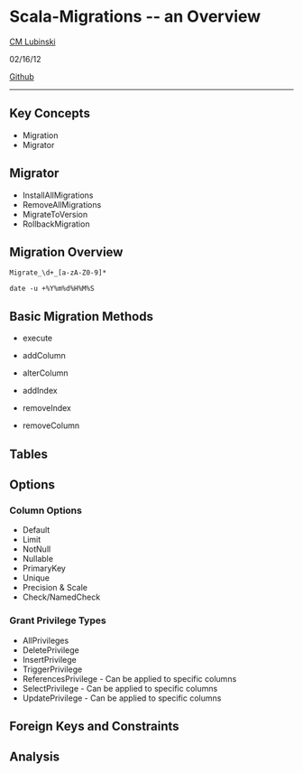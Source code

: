 # Scala-Migrations -- an Overview

[CM Lubinski][0]

02/16/12

[Github][1]

---

## Key Concepts

* Migration
* Migrator

## Migrator

* InstallAllMigrations
* RemoveAllMigrations
* MigrateToVersion
* RollbackMigration

## Migration Overview

```
Migrate_\d+_[a-zA-Z0-9]*
```
`date -u +%Y%m%d%H%M%S`

## Basic Migration Methods

* execute
* addColumn
* alterColumn
* addIndex

* removeIndex
* removeColumn

## Tables

##  Options

### Column Options
* Default
* Limit
* NotNull
* Nullable
* PrimaryKey
* Unique
* Precision & Scale
* Check/NamedCheck

### Grant Privilege Types
* AllPrivileges
* DeletePrivilege
* InsertPrivilege
* TriggerPrivilege
* ReferencesPrivilege - Can be applied to specific columns
* SelectPrivilege - Can be applied to specific columns
* UpdatePrivilege - Can be applied to specific columns

## Foreign Keys and Constraints

## Analysis

[0]: http://cmlubinski.info "CM Lubinski"
[1]: https://github.com/cmc333333/scala-migrations-example "Github"
[2]: http://code.google.com/p/scala-migrations/
[3]: http://code.google.com/p/scala-migrations/source/browse/src/main/scala/com/imageworks/migration/SqlType.scala
[4]: http://code.google.com/p/scala-migrations/source/browse/src/main/scala/com/imageworks/migration/Options.scala
